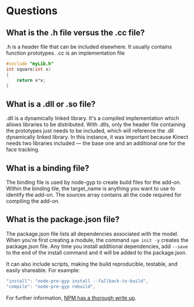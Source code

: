 # Questions
## What is the .h file versus the .cc file?
.h is a header file that can be included elsewhere. It usually contains function prototypes.
.cc is an implementation file

```c++
#include "myLib.h"
int square(int x)
{
	return x*x;
}
```

## What is a .dll or .so file?
.dll is a dynamically linked library. It's a compiled implementation which allows libraries to be distributed. With .dlls, only the header file containing the prototypes just needs to be included, which will reference the .dll
dynamically linked library. In this instance, it was important because Kinect needs two libraries included — the base one and an additional one for the face tracking.

## What is a binding file?
The binding file is used by node-gyp to create build files for the add-on. Within the binding tile, the target_name is anything you want to use to identify the add-on. The sources array contains all the code required for compiling the add-on.

## What is the package.json file?
The package.json file lists all dependencies associated with the model. When you're first creating a module, the command
`npm init -y` creates the package.json file. Any time you install additional dependencies, add `--save` to the end of the install command and it will be added to the package.json.

It can also include scripts, making the build reproducible, testable, and easily shareable. For example: 
``` javascript
"install": "node-pre-gyp install --fallback-to-build",
"compile": "node-pre-gyp rebuild",
```

For further information, [NPM has a thorough write up](https://docs.npmjs.com/getting-started/using-a-package.json).